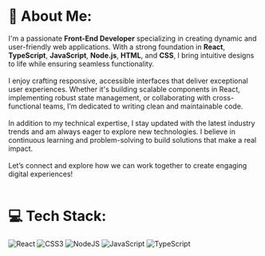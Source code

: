 # 💫 About Me:
I'm a passionate **Front-End Developer** specializing in creating dynamic and user-friendly web applications. With a strong foundation in **React**, **TypeScript**, **JavaScript**, **Node.js**, **HTML**, and **CSS**, I bring intuitive designs to life while ensuring seamless functionality.<br><br>I enjoy crafting responsive, accessible interfaces that deliver exceptional user experiences. Whether it's building scalable components in React, implementing robust state management, or collaborating with cross-functional teams, I’m dedicated to writing clean and maintainable code.<br><br>In addition to my technical expertise, I stay updated with the latest industry trends and am always eager to explore new technologies. I believe in continuous learning and problem-solving to build solutions that make a real impact.<br><br>Let’s connect and explore how we can work together to create engaging digital experiences!<br><br>


# 💻 Tech Stack:
![React](https://img.shields.io/badge/react-%2320232a.svg?style=for-the-badge&logo=react&logoColor=%2361DAFB) ![CSS3](https://img.shields.io/badge/css3-%231572B6.svg?style=for-the-badge&logo=css3&logoColor=white) ![NodeJS](https://img.shields.io/badge/node.js-6DA55F?style=for-the-badge&logo=node.js&logoColor=white) ![JavaScript](https://img.shields.io/badge/javascript-%23323330.svg?style=for-the-badge&logo=javascript&logoColor=%23F7DF1E) ![TypeScript](https://img.shields.io/badge/typescript-%23007ACC.svg?style=for-the-badge&logo=typescript&logoColor=white)


<!-- Proudly created with GPRM ( https://gprm.itsvg.in ) -->
